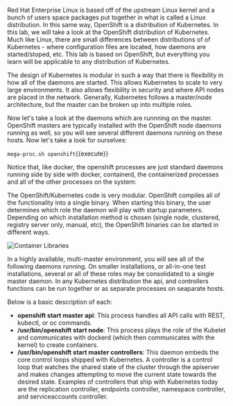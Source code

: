 Red Hat Enterprise Linux is based off of the upstream Linux kernel and a bunch of users space packages put together in what is called a Linux distribution. In this same way, OpenShift is a distribution of Kubernetes. In this lab, we will take a look at the OpenShift distribution of Kubernetes. Much like Linux, there are small differences between distributions of of Kubernetes - where configuration files are located, how daemons are started/stoped, etc. This lab is based on OpenShift, but everything you learn will be applicable to any distribution of Kubernetes.

The design of Kubernetes is modular in such a way that there is flexibility in how all of the daemons are started. This allows Kubernetes to scale to very large environments. It also allows flexibility in security and where API nodes are placed in the network. Generally, Kubernetes follows a master/node architecture, but the master can be broken up into multiple roles.

Now let's take a look at the daemons which are runnning on the master. OpenShift masters are typically installed with the OpenShift node daemons running as well, so you will see several different daemons running on these hosts. Now let's take a look for ourselves:

``mega-proc.sh openshift``{{execute}}

Notice that, like docker, the openshift processes are just standard daemons running side by side with docker, containerd, the containerized processes and all of the other processes on the system:

The OpenShift/Kubernetes code is very modular. OpenShift compiles all of the functionality into a single binary. When starting this binary, the user determines which role the daemon will play with startup parameters. Depending on which installation method is chosen (single node, clustered, registry server only, manual, etc), the OpenShift binaries can be started in different ways.

![Container Libraries](https://katacoda.com/fatherlinux/assets/subsystems/container-internals-lab-1/04-multi-host-toolchain.png)

In a highly available, multi-master environment, you will see all of the following daemons running. On smaller installations, or all-in-one test installations, several or all of these roles may be consolidated to a single master daemon. In any Kubernetes distribution the api, and controllers functions can be run together or as separate processes on seaparate hosts.

Below is a basic description of each:

- **openshift start master api**: This process handles all API calls with REST, kubectl, or oc commands.
- **/usr/bin/openshift start node**: This process plays the role of the Kubelet and communicates with dockerd (which then communicates with the kernel) to create containers.
- **/usr/bin/openshift start master controllers**: This daemon embeds the core control loops shipped with Kubernetes. A controller is a control loop that watches the shared state of the cluster through the apiserver and makes changes attempting to move the current state towards the desired state. Examples of controllers that ship with Kubernetes today are the replication controller, endpoints controller, namespace controller, and serviceaccounts controller.
